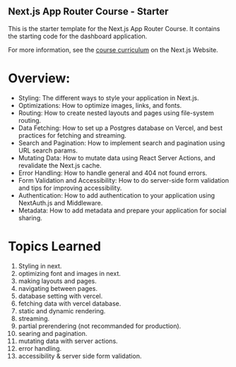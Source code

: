 ## Next.js App Router Course - Starter

This is the starter template for the Next.js App Router Course. It contains the starting code for the dashboard application.

For more information, see the [course curriculum](https://nextjs.org/learn) on the Next.js Website.

# Overview:

- Styling: The different ways to style your application in Next.js.
- Optimizations: How to optimize images, links, and fonts.
- Routing: How to create nested layouts and pages using file-system routing.
- Data Fetching: How to set up a Postgres database on Vercel, and best practices for fetching and streaming.
- Search and Pagination: How to implement search and pagination using URL search params.
- Mutating Data: How to mutate data using React Server Actions, and revalidate the Next.js cache.
- Error Handling: How to handle general and 404 not found errors.
- Form Validation and Accessibility: How to do server-side form validation and tips for improving accessibility.
- Authentication: How to add authentication to your application using NextAuth.js and Middleware.
- Metadata: How to add metadata and prepare your application for social sharing.

# Topics Learned

1. Styling in next.
2. optimizing font and images in next.
3. making layouts and pages.
4. navigating between pages.
5. database setting with vercel.
6. fetching data with vercel database.
7. static and dynamic rendering.
8. streaming.
9. partial prerendering (not recommanded for production).
10. searing and pagination.
11. mutating data with server actions.
12. error handling.
13. accessibility & server side form validation.

